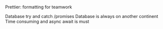 Prettier: formatting for teamwork

<!-- How to connect database in MERN with debugging -->
Database try and catch /promises
Database is always on another continent
Time consuming and async await is must

<!-- What is middleware -->

